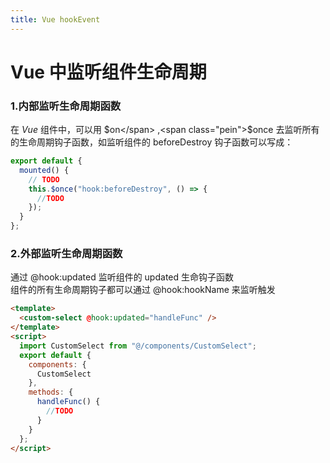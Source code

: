 ```yaml
---
title: Vue hookEvent
---
```


# Vue 中监听组件生命周期

### 1.内部监听生命周期函数

在 <span class="pein">_Vue_</span> 组件中，可以用 <span class="pein">$on</span> ,<span class="pein">$once</span> 去监听所有的生命周期钩子函数，如监听组件的 <span class="pein">beforeDestroy</span> 钩子函数可以写成：

```js
export default {
  mounted() {
    // TODO
    this.$once("hook:beforeDestroy", () => {
      //TODO
    });
  }
};
```

### 2.外部监听生命周期函数

通过 <span class="pein">@hook:updated</span> 监听组件的 updated 生命钩子函数  
组件的所有生命周期钩子都可以通过 <span class="pein">@hook:hookName</span> 来监听触发

```html
<template>
  <custom-select @hook:updated="handleFunc" />
</template>
<script>
  import CustomSelect from "@/components/CustomSelect";
  export default {
    components: {
      CustomSelect
    },
    methods: {
      handleFunc() {
        //TODO
      }
    }
  };
</script>
```
